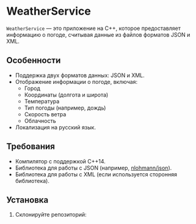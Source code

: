 ﻿# WeatherService

`WeatherService` — это приложение на C++, которое предоставляет информацию о погоде, считывая данные из файлов форматов JSON и XML.

## Особенности

- Поддержка двух форматов данных: JSON и XML.
- Отображение информации о погоде, включая:
  - Город
  - Координаты (долгота и широта)
  - Температура
  - Тип погоды (например, дождь)
  - Скорость ветра
  - Облачность
- Локализация на русский язык.

## Требования

- Компилятор с поддержкой C++14.
- Библиотека для работы с JSON (например, [nlohmann/json](https://github.com/nlohmann/json)).
- Библиотека для работы с XML (если используется сторонняя библиотека).

## Установка

1. Склонируйте репозиторий:
